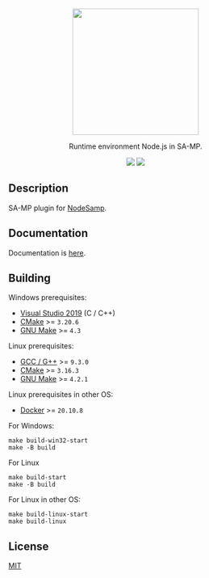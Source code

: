 <br />
<p align="center">
    <a href="https://github.com/dev2alert/node-samp">
        <img src="https://raw.githubusercontent.com/dev2alert/node-samp/main/big-logo.png" width="250px" />
    </a>
</p>
<p align="center">
    Runtime environment Node.js in SA-MP.
</p>
<p align="center">
    <img src="https://img.shields.io/static/v1?label=version&message=1.0.0&color=yellow" />
    <a href="https://github.com/dev2alert/node-samp-plugin/blob/main/LICENSE"><img src="https://img.shields.io/github/license/dev2alert/node-samp-plugin" /></a>
</p>

## Description
<p>
    SA-MP plugin for <a href="https://github.com/dev2alert/node-samp">NodeSamp</a>.
</p>

## Documentation
<p>
    Documentation is <a href="https://github.com/dev2alert/node-samp/wiki">here</a>.
</p>

## Building
Windows prerequisites:
<ul>
    <li><a href="https://visualstudio.microsoft.com/ru/downloads/">Visual Studio 2019</a> (C / C++)</li>
    <li><a href="https://cmake.org/">CMake</a> >= <code>3.20.6</code></li>
    <li><a href="https://www.gnu.org/software/make/">GNU Make</a> >= <code>4.3</code></li>
</ul>

Linux prerequisites:
<ul>
    <li><a href="https://gcc.gnu.org/">GCC / G++</a> >= <code>9.3.0</code></li>
    <li><a href="https://cmake.org/">CMake</a> >= <code>3.16.3</code></li>
    <li><a href="https://www.gnu.org/software/make/">GNU Make<a> >= <code>4.2.1</code></li>
</ul>

Linux prerequisites in other OS:
<ul>
    <li><a href="https://www.docker.com/">Docker</a> >= <code>20.10.8</code></li>
</ul>

For Windows:<br />
```
make build-win32-start
make -B build
```
For Linux<br />
```
make build-start
make -B build
```

For Linux in other OS:<br />
```
make build-linux-start
make build-linux
```

## License
<p>
    <a href="./LICENSE">MIT</a>
</p>
